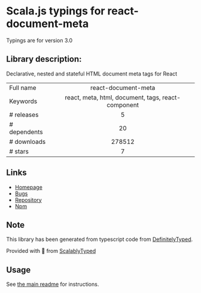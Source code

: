 
# Scala.js typings for react-document-meta

Typings are for version 3.0

## Library description:
Declarative, nested and stateful HTML document meta tags for React

|                    |                 |
| ------------------ | :-------------: |
| Full name          | react-document-meta |
| Keywords           | react, meta, html, document, tags, react-component |
| # releases         | 5 |
| # dependents       | 20 |
| # downloads        | 278512 |
| # stars            | 7 |

## Links
- [Homepage](https://github.com/kodyl/react-document-meta#readme)
- [Bugs](https://github.com/kodyl/react-document-meta/issues)
- [Repository](https://github.com/kodyl/react-document-meta)
- [Npm](https://www.npmjs.com/package/react-document-meta)
    


## Note
This library has been generated from typescript code from [DefinitelyTyped](https://definitelytyped.org).

Provided with :purple_heart: from [ScalablyTyped](https://github.com/oyvindberg/ScalablyTyped)

## Usage
See [the main readme](../../readme.md) for instructions.



